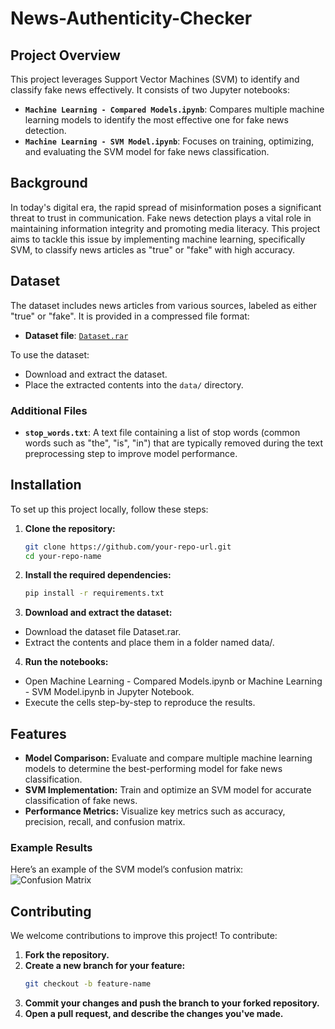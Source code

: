 # News-Authenticity-Checker

## Project Overview

This project leverages Support Vector Machines (SVM) to identify and classify fake news effectively. It consists of two Jupyter notebooks:

- **`Machine Learning - Compared Models.ipynb`**: Compares multiple machine learning models to identify the most effective one for fake news detection.
- **`Machine Learning - SVM Model.ipynb`**: Focuses on training, optimizing, and evaluating the SVM model for fake news classification.

## Background

In today's digital era, the rapid spread of misinformation poses a significant threat to trust in communication. Fake news detection plays a vital role in maintaining information integrity and promoting media literacy. This project aims to tackle this issue by implementing machine learning, specifically SVM, to classify news articles as "true" or "fake" with high accuracy.

## Dataset

The dataset includes news articles from various sources, labeled as either "true" or "fake". It is provided in a compressed file format:

- **Dataset file**: [`Dataset.rar`](data/Dataset.rar)

To use the dataset:
- Download and extract the dataset.
- Place the extracted contents into the `data/` directory.

### Additional Files

- **`stop_words.txt`**: A text file containing a list of stop words (common words such as "the", "is", "in") that are typically removed during the text preprocessing step to improve model performance.


## Installation

To set up this project locally, follow these steps:

1. **Clone the repository:**
   ```bash
   git clone https://github.com/your-repo-url.git
   cd your-repo-name

2. **Install the required dependencies:**
   ```bash
   pip install -r requirements.txt

3. **Download and extract the dataset:**
- Download the dataset file Dataset.rar.
- Extract the contents and place them in a folder named data/.

4. **Run the notebooks:**
- Open Machine Learning - Compared Models.ipynb or Machine Learning - SVM Model.ipynb in Jupyter Notebook.
- Execute the cells step-by-step to reproduce the results.

## Features
- **Model Comparison:** Evaluate and compare multiple machine learning models to determine the best-performing model for fake news classification.
- **SVM Implementation:** Train and optimize an SVM model for accurate classification of fake news.
- **Performance Metrics:** Visualize key metrics such as accuracy, precision, recall, and confusion matrix.

### Example Results
Here’s an example of the SVM model’s confusion matrix:
![Confusion Matrix](images/confusion_matrix.png)

## Contributing
We welcome contributions to improve this project! To contribute:

1. **Fork the repository.**
2. **Create a new branch for your feature:**
   ```bash
   git checkout -b feature-name
3. **Commit your changes and push the branch to your forked repository.**
4. **Open a pull request, and describe the changes you've made.**
